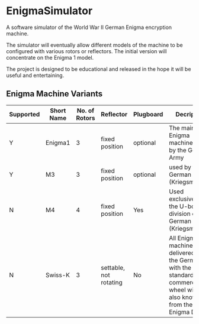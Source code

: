 # EnigmaSimulator

A software simulator of the World War II German Enigma encryption machine.

The simulator will eventually allow different models of the machine to be configured with various rotors or reflectors.  The initial version will concentrate on the Enigma 1 model.

The project is designed to be educational and released in the hope it will be useful and entertaining.

## Enigma Machine Variants

|Supported|Short Name|No. of Rotors|Reflector|Plugboard|Decription|
|---------|----------|-------------|---------|---------|----------|
| Y       |	Enigma1  | 3           | fixed position | optional | The main Enigma machine used by the German Army |
| Y       | M3       | 3      	   | fixed position | optional | used by the German Navy (Kriegsmarine). |
| N       | M4       | 4      	   | fixed position | Yes | Used exclusively by the U-boat division of the German Navy (Kriegsmarine)|
| N       | Swiss-K  | 3           | settable, not rotating | No | All Enigma K machines were delivered by the Germans with the standard commercial wheel wiring, also known from the Enigma D |